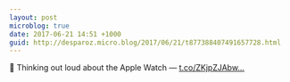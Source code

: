 ```yaml
---
layout: post
microblog: true
date: 2017-06-21 14:51 +1000
guid: http://desparoz.micro.blog/2017/06/21/t877388407491657728.html
---
```

🔗 Thinking out loud about the Apple Watch — [t.co/ZKjpZJAbw...](https://t.co/ZKjpZJAbw3)
